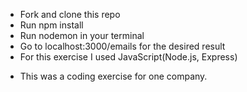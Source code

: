 - Fork and clone this repo
- Run npm install
- Run nodemon in your terminal
- Go to localhost:3000/emails for the desired result
- For this exercise I used JavaScript(Node.js, Express)
  
* This was a coding exercise for one company.
